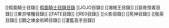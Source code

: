 ﻿
 [[假面騎士目錄]]
 <a href="./名台詞/假面騎士目錄.md">假面騎士目錄目錄</a>
[[JOJO目錄]]
[[海賊王目錄]]
[[惡夜怪客目錄]]
[[東京喰種目錄]]
[[FATE目錄]]
[[RE0目錄]]
[[火影目錄]]
[[死神目錄]]
[[我英目錄]]
[[鋼之煉金術師目錄]]
[[灌籃高手目錄]]


